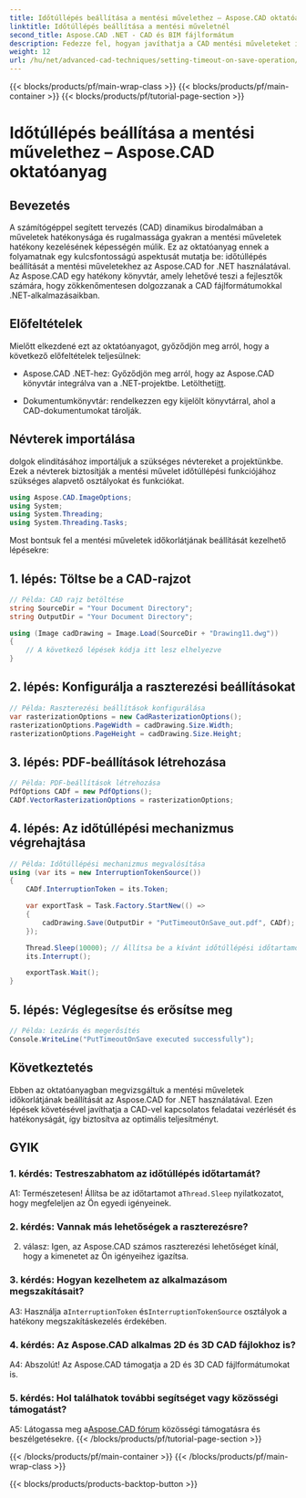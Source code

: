 ```yaml
---
title: Időtúllépés beállítása a mentési művelethez – Aspose.CAD oktatóanyag
linktitle: Időtúllépés beállítása a mentési műveletnél
second_title: Aspose.CAD .NET - CAD és BIM fájlformátum
description: Fedezze fel, hogyan javíthatja a CAD mentési műveleteket időtúllépési beállításokkal az Aspose.CAD for .NET segítségével. Növelje a hatékonyságot és az irányítást .NET-alkalmazásaiban.
weight: 12
url: /hu/net/advanced-cad-techniques/setting-timeout-on-save-operation/
---
```


{{< blocks/products/pf/main-wrap-class >}}
{{< blocks/products/pf/main-container >}}
{{< blocks/products/pf/tutorial-page-section >}}

# Időtúllépés beállítása a mentési művelethez – Aspose.CAD oktatóanyag

## Bevezetés

A számítógéppel segített tervezés (CAD) dinamikus birodalmában a műveletek hatékonysága és rugalmassága gyakran a mentési műveletek hatékony kezelésének képességén múlik. Ez az oktatóanyag ennek a folyamatnak egy kulcsfontosságú aspektusát mutatja be: időtúllépés beállítását a mentési műveletekhez az Aspose.CAD for .NET használatával. Az Aspose.CAD egy hatékony könyvtár, amely lehetővé teszi a fejlesztők számára, hogy zökkenőmentesen dolgozzanak a CAD fájlformátumokkal .NET-alkalmazásaikban.

## Előfeltételek

Mielőtt elkezdené ezt az oktatóanyagot, győződjön meg arról, hogy a következő előfeltételek teljesülnek:

-  Aspose.CAD .NET-hez: Győződjön meg arról, hogy az Aspose.CAD könyvtár integrálva van a .NET-projektbe. Letöltheti[itt](https://releases.aspose.com/cad/net/).

- Dokumentumkönyvtár: rendelkezzen egy kijelölt könyvtárral, ahol a CAD-dokumentumokat tárolják.

## Névterek importálása

dolgok elindításához importáljuk a szükséges névtereket a projektünkbe. Ezek a névterek biztosítják a mentési művelet időtúllépési funkciójához szükséges alapvető osztályokat és funkciókat.

```csharp
using Aspose.CAD.ImageOptions;
using System;
using System.Threading;
using System.Threading.Tasks;
```

Most bontsuk fel a mentési műveletek időkorlátjának beállítását kezelhető lépésekre:

## 1. lépés: Töltse be a CAD-rajzot

```csharp
// Példa: CAD rajz betöltése
string SourceDir = "Your Document Directory";
string OutputDir = "Your Document Directory";

using (Image cadDrawing = Image.Load(SourceDir + "Drawing11.dwg"))
{
    // A következő lépések kódja itt lesz elhelyezve
}
```

## 2. lépés: Konfigurálja a raszterezési beállításokat

```csharp
// Példa: Raszterezési beállítások konfigurálása
var rasterizationOptions = new CadRasterizationOptions();
rasterizationOptions.PageWidth = cadDrawing.Size.Width;
rasterizationOptions.PageHeight = cadDrawing.Size.Height;
```

## 3. lépés: PDF-beállítások létrehozása

```csharp
// Példa: PDF-beállítások létrehozása
PdfOptions CADf = new PdfOptions();
CADf.VectorRasterizationOptions = rasterizationOptions;
```

## 4. lépés: Az időtúllépési mechanizmus végrehajtása

```csharp
// Példa: Időtúllépési mechanizmus megvalósítása
using (var its = new InterruptionTokenSource())
{
    CADf.InterruptionToken = its.Token;

    var exportTask = Task.Factory.StartNew(() =>
    {
        cadDrawing.Save(OutputDir + "PutTimeoutOnSave_out.pdf", CADf);
    });

    Thread.Sleep(10000); // Állítsa be a kívánt időtúllépési időtartamot ezredmásodpercben
    its.Interrupt();

    exportTask.Wait();
}
```

## 5. lépés: Véglegesítse és erősítse meg

```csharp
// Példa: Lezárás és megerősítés
Console.WriteLine("PutTimeoutOnSave executed successfully");
```

## Következtetés

Ebben az oktatóanyagban megvizsgáltuk a mentési műveletek időkorlátjának beállítását az Aspose.CAD for .NET használatával. Ezen lépések követésével javíthatja a CAD-vel kapcsolatos feladatai vezérlését és hatékonyságát, így biztosítva az optimális teljesítményt.

## GYIK

### 1. kérdés: Testreszabhatom az időtúllépés időtartamát?

A1: Természetesen! Állítsa be az időtartamot a`Thread.Sleep` nyilatkozatot, hogy megfeleljen az Ön egyedi igényeinek.

### 2. kérdés: Vannak más lehetőségek a raszterezésre?

2. válasz: Igen, az Aspose.CAD számos raszterezési lehetőséget kínál, hogy a kimenetet az Ön igényeihez igazítsa.

### 3. kérdés: Hogyan kezelhetem az alkalmazásom megszakításait?

 A3: Használja a`InterruptionToken` és`InterruptionTokenSource` osztályok a hatékony megszakításkezelés érdekében.

### 4. kérdés: Az Aspose.CAD alkalmas 2D és 3D CAD fájlokhoz is?

A4: Abszolút! Az Aspose.CAD támogatja a 2D és 3D CAD fájlformátumokat is.

### 5. kérdés: Hol találhatok további segítséget vagy közösségi támogatást?

A5: Látogassa meg a[Aspose.CAD fórum](https://forum.aspose.com/c/cad/19) közösségi támogatásra és beszélgetésekre.
{{< /blocks/products/pf/tutorial-page-section >}}

{{< /blocks/products/pf/main-container >}}
{{< /blocks/products/pf/main-wrap-class >}}

{{< blocks/products/products-backtop-button >}}
